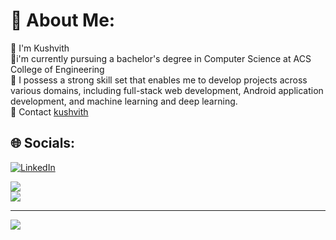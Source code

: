 # 💫 About Me:
🔭 I'm Kushvith<br>👯i'm currently pursuing a bachelor's degree in Computer Science at ACS College of Engineering<br>🌱 I possess a strong skill set that enables me to develop projects across various domains, including full-stack web development, Android application development, and machine learning and deep learning.<br>💬 Contact [kushvith](kushvith.great-site.net)


## 🌐 Socials:
[![LinkedIn](https://img.shields.io/badge/LinkedIn-%230077B5.svg?logo=linkedin&logoColor=white)](https://linkedin.com/in/https://www.linkedin.com/mwlite/in/kushvith-chinna-30b552272) 

![](https://github-readme-streak-stats.herokuapp.com/?user=Kushvith&theme=onedark&hide_border=false)<br/>
![](https://github-readme-stats.vercel.app/api/top-langs/?username=Kushvith&theme=onedark&hide_border=false&include_all_commits=true&count_private=true&layout=compact)

---
[![](https://visitcount.itsvg.in/api?id=Kushvith&icon=0&color=0)](https://visitcount.itsvg.in)

